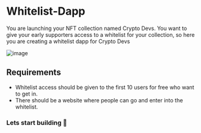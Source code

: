 # Whitelist-Dapp

You are launching your NFT collection named Crypto Devs. You want to give your early supporters access to a whitelist for your collection, so here you are creating a whitelist dapp for Crypto Devs

![image](https://user-images.githubusercontent.com/71933835/184721282-613cf0e3-7628-4864-99cc-53b0d0d0cb52.png)


## Requirements
* Whitelist access should be given to the first 10 users for free who want to get in.
* There should be a website where people can go and enter into the whitelist.

### Lets start building 🚀
